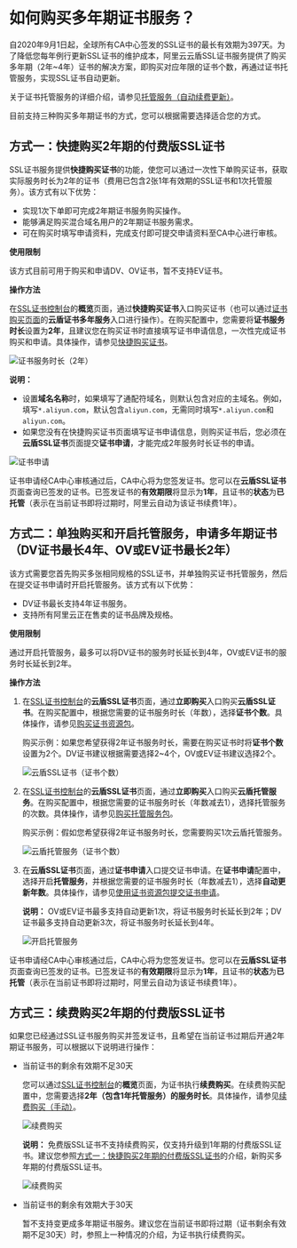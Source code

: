 # 如何购买多年期证书服务？

自2020年9月1日起，全球所有CA中心签发的SSL证书的最长有效期为397天。为了降低您每年例行更新SSL证书的维护成本，阿里云云盾SSL证书服务提供了购买多年期（2年~4年）证书的解决方案，即购买对应年限的证书个数，再通过证书托管服务，实现SSL证书自动更新。

关于证书托管服务的详细介绍，请参见[托管服务（自动续费更新）](/cn.zh-CN/证书托管与续费/概述.md)。

目前支持三种购买多年期证书的方式，您可以根据需要选择适合您的方式。

## 方式一：快捷购买2年期的付费版SSL证书

SSL证书服务提供**快捷购买证书**的功能，使您可以通过一次性下单购买证书，获取实际服务时长为2年的证书（费用已包含2张1年有效期的SSL证书和1次托管服务）。该方式有以下优势：

-   实现1次下单即可完成2年期证书服务购买操作。
-   能够满足购买混合域名用户的2年期证书服务需求。
-   可在购买时填写申请资料，完成支付即可提交申请资料至CA中心进行审核。

**使用限制**

该方式目前可用于购买和申请DV、OV证书，暂不支持EV证书。

**操作方法**

在[SSL证书控制台](https://yundunnext.console.aliyun.com/?p=cas)的**概览**页面，通过**快捷购买证书**入口购买证书（也可以通过[证书购买页面](https://common-buy.aliyun.com/?commodityCode=cas_dv_public_cn)的**云盾证书多年服务**入口进行操作）。在购买配置中，您需要将**证书服务时长**设置为**2年**，且建议您在购买证书时直接填写证书申请信息，一次性完成证书购买和申请。具体操作，请参见[快捷购买证书](/cn.zh-CN/证书购买/快捷购买证书.md)。

![证书服务时长（2年）](https://static-aliyun-doc.oss-accelerate.aliyuncs.com/assets/img/zh-CN/9492584161/p245431.png)

**说明：**

-   设置**域名名称**时，如果填写了通配符域名，则默认包含对应的主域名。例如，填写`*.aliyun.com`，默认包含`aliyun.com`，无需同时填写`*.aliyun.com`和`aliyun.com`。
-   如果您没有在快捷购买证书页面填写证书申请信息，则购买证书后，您必须在**云盾SSL证书**页面提交**证书申请**，才能完成2年服务时长证书的申请。

![证书申请](https://static-aliyun-doc.oss-accelerate.aliyuncs.com/assets/img/zh-CN/9492584161/p245578.png)

证书申请经CA中心审核通过后，CA中心将为您签发证书。您可以在**云盾SSL证书**页面查询已签发的证书。已签发证书的**有效期限**将显示为**1年**，且证书的**状态**为**已托管**（表示在当前证书即将过期时，阿里云自动为该证书续费1年）。

## 方式二：单独购买和开启托管服务，申请多年期证书（DV证书最长4年、OV或EV证书最长2年）

该方式需要您首先购买多张相同规格的SSL证书，并单独购买证书托管服务，然后在提交证书申请时开启托管服务。该方式有以下优势：

-   DV证书最长支持4年证书服务。
-   支持所有阿里云正在售卖的证书品牌及规格。

**使用限制**

通过开启托管服务，最多可以将DV证书的服务时长延长到4年，OV或EV证书的服务时长延长到2年。

**操作方法**

1.  在[SSL证书控制台](https://yundunnext.console.aliyun.com/?p=cas)的**云盾SSL证书**页面，通过**立即购买**入口购买**云盾SSL证书**。在购买配置中，根据您需要的证书服务时长（年数），选择**证书个数**。具体操作，请参见[购买证书资源包](/cn.zh-CN/证书购买/购买证书资源包.md)。

    购买示例：如果您希望获得2年证书服务时长，需要在购买证书时将**证书个数**设置为2个。DV证书建议根据需要选择2~4个，OV或EV证书建议选择2个。

    ![云盾SSL证书（证书个数）](https://static-aliyun-doc.oss-accelerate.aliyuncs.com/assets/img/zh-CN/4496484161/p245440.png)

2.  在[SSL证书控制台](https://yundunnext.console.aliyun.com/?p=cas)的**云盾SSL证书**页面，通过**立即购买**入口购买**云盾托管服务**。在购买配置中，根据您需要的证书服务时长（年数减去1），选择托管服务的次数。具体操作，请参见[购买托管服务包](/cn.zh-CN/证书购买/购买证书资源包.md)。

    购买示例：假如您希望获得2年证书服务时长，您需要购买1次云盾托管服务。

    ![云盾托管服务（证书个数）](https://static-aliyun-doc.oss-accelerate.aliyuncs.com/assets/img/zh-CN/4496484161/p245442.png)

3.  在**云盾SSL证书**页面，通过**证书申请**入口提交证书申请。在**证书申请**配置中，选择开启**托管服务**，并根据您需要的证书服务时长（年数减去1），选择**自动更新年数**。具体操作，请参见[使用证书资源包提交证书申请](/cn.zh-CN/证书申请/提交证书申请.md)。

    **说明：** OV或EV证书最多支持自动更新1次，将证书服务时长延长到2年；DV证书最多支持自动更新3次，将证书服务时长延长到4年。

    ![开启托管服务](https://static-aliyun-doc.oss-accelerate.aliyuncs.com/assets/img/zh-CN/4496484161/p245450.png)


证书申请经CA中心审核通过后，CA中心将为您签发证书。您可以在**云盾SSL证书**页面查询已签发的证书。已签发证书的**有效期限**将显示为**1年**，且证书的**状态**为**已托管**（表示在当前证书即将过期时，阿里云自动为该证书续费1年）。

## 方式三：续费购买2年期的付费版SSL证书

如果您已经通过SSL证书服务购买并签发证书，且希望在当前证书过期后开通2年期证书服务，可以根据以下说明进行操作：

-   当前证书的剩余有效期不足30天

    您可以通过[SSL证书控制台](https://yundunnext.console.aliyun.com/?p=cas)的**概览**页面，为证书执行**续费购买**。在续费购买配置中，您需要选择**2年（包含1年托管服务）**的**服务时长**。具体操作，请参见[续费购买（手动）](/cn.zh-CN/证书托管与续费/续费购买（手动）.md)。

    ![续费购买](https://static-aliyun-doc.oss-accelerate.aliyuncs.com/assets/img/zh-CN/3272494161/p246253.png)

    **说明：** 免费版SSL证书不支持续费购买，仅支持升级到1年期的付费版SSL证书。建议您参照[方式一：快捷购买2年期的付费版SSL证书](#section_3ax_3wh_oiw)的介绍，新购买多年期的付费版SSL证书。

    ![续费购买](https://static-aliyun-doc.oss-accelerate.aliyuncs.com/assets/img/zh-CN/9492584161/p245603.png)

-   当前证书的剩余有效期大于30天

    暂不支持变更成多年期证书服务。建议您在当前证书即将过期（证书剩余有效期不足30天）时，参照上一种情况的介绍，为证书执行续费购买。


